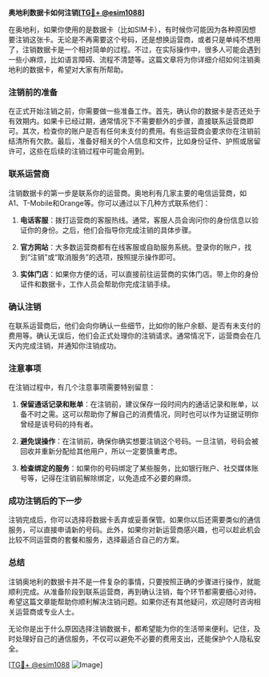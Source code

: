 **奥地利数据卡如何注销[[TG💪+ @esim1088](https://t.me/s/esim1088)]**

在奥地利，如果你使用的是数据卡（比如SIM卡），有时候你可能因为各种原因想要注销这张卡。无论是不再需要这个号码，还是想换运营商，或者只是单纯不想用了，注销数据卡是一个相对简单的过程。不过，在实际操作中，很多人可能会遇到一些小麻烦，比如语言障碍、流程不清楚等。这篇文章将为你详细介绍如何注销奥地利的数据卡，希望对大家有所帮助。

### 注销前的准备

在正式开始注销之前，你需要做一些准备工作。首先，确认你的数据卡是否还处于有效期内。如果卡已经过期，通常情况下不需要额外的步骤，直接联系运营商即可。其次，检查你的账户是否有任何未支付的费用。有些运营商会要求你在注销前结清所有欠款。最后，准备好相关的个人信息和文件，比如身份证件、护照或居留许可，这些在后续的注销过程中可能会用到。

### 联系运营商

注销数据卡的第一步是联系你的运营商。奥地利有几家主要的电信运营商，如A1、T-Mobile和Orange等。你可以通过以下几种方式联系他们：

1. **电话客服**：拨打运营商的客服热线。通常，客服人员会询问你的身份信息以验证你的身份。之后，他们会指导你完成注销的具体步骤。
   
2. **官方网站**：大多数运营商都有在线客服或自助服务系统。登录你的账户，找到“注销”或“取消服务”的选项，按照提示操作即可。

3. **实体门店**：如果你方便的话，可以直接前往运营商的实体门店。带上你的身份证件和数据卡，工作人员会帮助你完成注销手续。

### 确认注销

在联系运营商后，他们会向你确认一些细节，比如你的账户余额、是否有未支付的费用等。确认无误后，他们会正式处理你的注销请求。通常情况下，运营商会在几天内完成注销，并通知你注销成功。

### 注意事项

在注销过程中，有几个注意事项需要特别留意：

1. **保留通话记录和账单**：在注销前，建议保存一段时间内的通话记录和账单，以备不时之需。这可以帮助你了解自己的消费情况，同时也可以作为证据证明你曾经是该号码的持有者。

2. **避免误操作**：在注销前，确保你确实想要注销这个号码。一旦注销，号码会被回收并重新分配给其他用户，所以一定要慎重考虑。

3. **检查绑定的服务**：如果你的号码绑定了某些服务，比如银行账户、社交媒体账号等，记得在注销前解除绑定，以免造成不必要的麻烦。

### 成功注销后的下一步

注销完成后，你可以选择将数据卡丢弃或妥善保管。如果你以后还需要类似的通信服务，可以直接申请新的号码。此外，如果你对新运营商感兴趣，也可以趁此机会比较不同运营商的套餐和服务，选择最适合自己的方案。

### 总结

注销奥地利的数据卡并不是一件复杂的事情，只要按照正确的步骤进行操作，就能顺利完成。从准备阶段到联系运营商，再到确认注销，每个环节都需要细心对待。希望这篇文章能帮助你顺利解决注销问题。如果你还有其他疑问，欢迎随时咨询相关运营商或专业人士。

无论你是出于什么原因选择注销数据卡，都希望能为你的生活带来便利。记住，及时处理好自己的通信服务，不仅可以避免不必要的费用支出，还能保护个人隐私安全。

[[TG💪+ @esim1088](https://t.me/s/esim1088) ![Image](https://i.postimg.cc/4NQfJmqS/Snipaste-2025-05-13-00-14-12.png)]